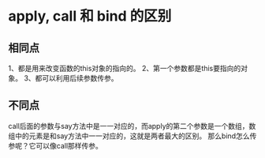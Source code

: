 # apply, call 和 bind 的区别

## 相同点
1、都是用来改变函数的this对象的指向的。
2、第一个参数都是this要指向的对象。
3、都可以利用后续参数传参。

## 不同点
call后面的参数与say方法中是一一对应的，而apply的第二个参数是一个数组，数组中的元素是和say方法中一一对应的，这就是两者最大的区别。
那么bind怎么传参呢？它可以像call那样传参。
